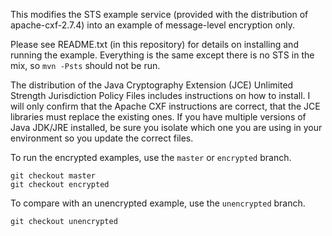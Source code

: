 This modifies the STS example service (provided with the distribution of apache-cxf-2.7.4) into an example of message-level encryption only.

Please see README.txt (in this repository) for details on installing and running the example.  Everything is the same except there is no STS in the mix, so <code>mvn -Psts</code> should not be run.

The distribution of the Java Cryptography Extension (JCE) Unlimited Strength Jurisdiction Policy Files includes instructions on how to install.  I will only confirm that the Apache CXF instructions are correct, that the JCE libraries must replace the existing ones.  If you have multiple versions of Java JDK/JRE installed, be sure you isolate which one you are using in your environment so you update the correct files.

To run the encrypted examples, use the <code>master</code> or <code>encrypted</code> branch.

    git checkout master
    git checkout encrypted

To compare with an unencrypted example, use the <code>unencrypted</code> branch.

    git checkout unencrypted

